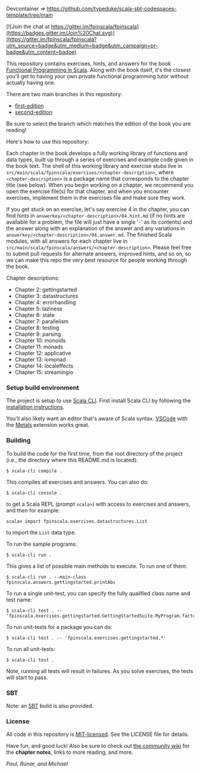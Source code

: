 Devcontainer => https://github.com/typeduke/scala-sbt-codespaces-template/tree/main



[![Join the chat at https://gitter.im/fpinscala/fpinscala](https://badges.gitter.im/Join%20Chat.svg)](https://gitter.im/fpinscala/fpinscala?utm_source=badge&utm_medium=badge&utm_campaign=pr-badge&utm_content=badge) 

This repository contains exercises, hints, and answers for the book
[Functional Programming in Scala](http://manning.com/bjarnason/). Along
with the book itself, it's the closest you'll get to having your own
private functional programming tutor without actually having one.

There are two main branches in this repository:
 - [first-edition](https://github.com/fpinscala/fpinscala/tree/first-edition)
 - [second-edition](https://github.com/fpinscala/fpinscala/tree/second-edition)

Be sure to select the branch which matches the edition of the book you are reading!

Here's how to use this repository:

Each chapter in the book develops a fully working library of functions
and data types, built up through a series of exercises and example code
given in the book text. The shell of this working library and exercise
stubs live in
`src/main/scala/fpinscala/exercises/<chapter-description>`, where
`<chapter-description>` is a package name that corresponds to the
chapter title (see below). When you begin working on a chapter, we
recommend you open the exercise file(s) for that chapter, and when you
encounter exercises, implement them in the exercises file and make sure
they work.

If you get stuck on an exercise, let's say exercise 4 in the chapter,
you can find hints in `answerkey/<chapter-description>/04.hint.md` (if
no hints are available for a problem, the file will just have a single
'-' as its contents) and the answer along with an explanation of the
answer and any variations in
`answerkey/<chapter-description>/04.answer.md`. The finished Scala
modules, with all answers for each chapter live in
`src/main/scala/fpinscala/answers/<chapter-description>`. Please feel
free to submit pull requests for alternate answers, improved hints, and
so on, so we can make this repo the very best resource for people
working through the book.

Chapter descriptions:

* Chapter 2: gettingstarted
* Chapter 3: datastructures
* Chapter 4: errorhandling
* Chapter 5: laziness
* Chapter 6: state
* Chapter 7: parallelism
* Chapter 8: testing
* Chapter 9: parsing
* Chapter 10: monoids
* Chapter 11: monads
* Chapter 12: applicative
* Chapter 13: iomonad
* Chapter 14: localeffects
* Chapter 15: streamingio

### Setup build environment

The project is setup to use [Scala CLI](https://scala-cli.virtuslab.org). First install Scala CLI by following the [installation instructions](https://scala-cli.virtuslab.org/install).

You'll also likely want an editor that's aware of Scala syntax. [VSCode](https://code.visualstudio.com) with the [Metals](https://scalameta.org/metals/docs/editors/vscode.html) extension works great.

### Building

To build the code for the first time, from the root directory of the project (i.e., the directory where this README.md is located):

    $ scala-cli compile .

This compiles all exercises and answers. You can also do:

    $ scala-cli console .

to get a Scala REPL (prompt `scala>`) with access to exercises and answers, and then for example:

    scala> import fpinscala.exercises.datastructures.List

to import the `List` data type.

To run the sample programs:

    $ scala-cli run .

This gives a list of possible main methods to execute. To run one of them:

    $ scala-cli run . --main-class fpinscala.answers.gettingstarted.printAbs

To run a single unit-test, you can specify the fully qualified class name and test name:

    $ scala-cli test . -- 'fpinscala.exercises.gettingstarted.GettingStartedSuite.MyProgram.factorial'

To run unit-tests for a package you can do:

    $ scala-cli test . -- 'fpinscala.exercises.gettingstarted.*'

To run all unit-tests:

    $ scala-cli test .

Note, running all tests will result in failures. As you solve exercises, the tests
will start to pass.

### SBT

Note: an [SBT](https://www.scala-sbt.org) build is also provided.

### License

All code in this repository is
[MIT-licensed](http://opensource.org/licenses/mit-license.php). See the
LICENSE file for details.

Have fun, and good luck! Also be sure to check out [the community
wiki](https://github.com/fpinscala/fpinscala/wiki) for the **chapter
notes**, links to more reading, and more.

_Paul, Rúnar, and Michael_


